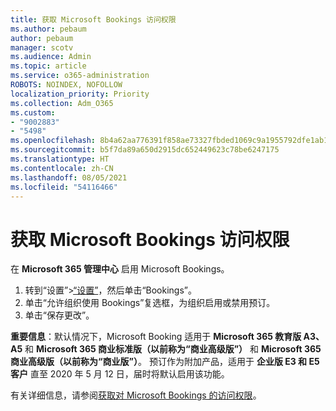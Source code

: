 ```yaml
---
title: 获取 Microsoft Bookings 访问权限
ms.author: pebaum
author: pebaum
manager: scotv
ms.audience: Admin
ms.topic: article
ms.service: o365-administration
ROBOTS: NOINDEX, NOFOLLOW
localization_priority: Priority
ms.collection: Adm_O365
ms.custom:
- "9002883"
- "5498"
ms.openlocfilehash: 8b4a62aa776391f858ae73327fbded1069c9a1955792dfe1ab1e1f7384d2db3f
ms.sourcegitcommit: b5f7da89a650d2915dc652449623c78be6247175
ms.translationtype: HT
ms.contentlocale: zh-CN
ms.lasthandoff: 08/05/2021
ms.locfileid: "54116466"
---
```

# <a name="get-access-to-microsoft-bookings"></a>获取 Microsoft Bookings 访问权限

在 **Microsoft 365 管理中心** 启用 Microsoft Bookings。

1. 转到“设置”>[“设置”](https://admin.microsoft.com/Adminportal/Home?source=applauncher#/Settings/Services)，然后单击“Bookings”。
2. 单击“允许组织使用 Bookings”复选框，为组织启用或禁用预订。
3. 单击“保存更改”。

**重要信息**：默认情况下，Microsoft Booking 适用于 **Microsoft 365 教育版 A3、A5** 和 **Microsoft 365 商业标准版（以前称为“商业高级版”）** 和 **Microsoft 365 商业高级版（以前称为“商业版”）**。 预订作为附加产品，适用于 **企业版 E3 和 E5 客户** 直至 2020 年 5 月 12 日，届时将默认启用该功能。

有关详细信息，请参阅[获取对 Microsoft Bookings 的访问权限](https://support.microsoft.com/en-us/office/get-access-to-microsoft-bookings-5382dc07-aaa5-45c9-8767-502333b214ce)。
